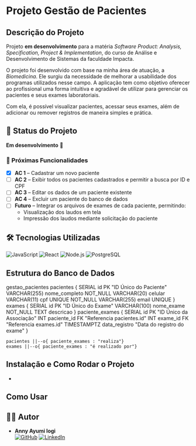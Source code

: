 # Projeto Gestão de Pacientes

## Descrição do Projeto
Projeto **em desenvolvimento** para a matéria *Software Product: Analysis, Specification, Project & Implementation*, do curso de Análise e Desenvolvimento de Sistemas da faculdade Impacta.

O projeto foi desenvolvido com base na minha área de atuação, a *Biomedicina*. Ele surgiu da necessidade de melhorar a usabilidade dos programas utilizados nesse campo. A aplicação tem como objetivo oferecer ao profissional uma forma intuitiva e agradável de utilizar para gerenciar os pacientes e seus exames laboratoriais.

Com ela, é possível visualizar pacientes, acessar seus exames, além de adicionar ou remover registros de maneira simples e prática.


## 📌 Status do Projeto

**Em desenvolvimento** 🚧  

### 🔧 Próximas Funcionalidades

- [X] **AC 1** – Cadastrar um novo paciente  
- [ ] **AC 2** – Exibir todos os pacientes cadastrados e permitir a busca por ID e CPF 
- [ ] **AC 3** – Editar os dados de um paciente existente  
- [ ] **AC 4** – Excluir um paciente do banco de dados  
- [ ] **Futuro** – Integrar os arquivos de exames de cada paciente, permitindo:  
  - Visualização dos laudos em tela  
  - Impressão dos laudos mediante solicitação do paciente  


## 🛠 Tecnologias Utilizadas

![JavaScript](https://img.shields.io/badge/JavaScript-F7DF1E?style=for-the-badge&logo=javascript&logoColor=000)
![React](https://img.shields.io/badge/React-20232A?style=for-the-badge&logo=react&logoColor=61DAFB)
![Node.js](https://img.shields.io/badge/Node.js-43853D?style=for-the-badge&logo=node.js&logoColor=white)
![PostgreSQL](https://img.shields.io/badge/PostgreSQL-316192?style=for-the-badge&logo=postgresql&logoColor=white)

## Estrutura do Banco de Dados

gestao_pacientes
    pacientes {
        SERIAL id PK "ID Único do Paciente"
        VARCHAR(255) nome_completo NOT_NULL
        VARCHAR(20) celular
        VARCHAR(11) cpf UNIQUE NOT_NULL
        VARCHAR(255) email UNIQUE
    }
    exames {
        SERIAL id PK "ID Único do Exame"
        VARCHAR(100) nome_exame NOT_NULL
        TEXT descricao
    }
    paciente_exames {
        SERIAL id PK "ID Único da Associação"
        INT paciente_id FK "Referencia pacientes.id"
        INT exame_id FK "Referencia exames.id"
        TIMESTAMPTZ data_registro "Data do registro do exame"
    }

    pacientes ||--o{ paciente_exames : "realiza"}
    exames ||--o{ paciente_exames : "é realizado por"}

## Instalação e Como Rodar o Projeto

- 

## Como Usar

## 👩‍💻 Autor

- **Anny Ayumi Iogi**  
  [![GitHub](https://img.shields.io/badge/GitHub-000?style=for-the-badge&logo=github&logoColor=white)](https://github.com/annyayumi)
  [![LinkedIn](https://img.shields.io/badge/LinkedIn-0A66C2?style=for-the-badge&logo=linkedin&logoColor=white)](https://www.linkedin.com/in/annyayumi/)
